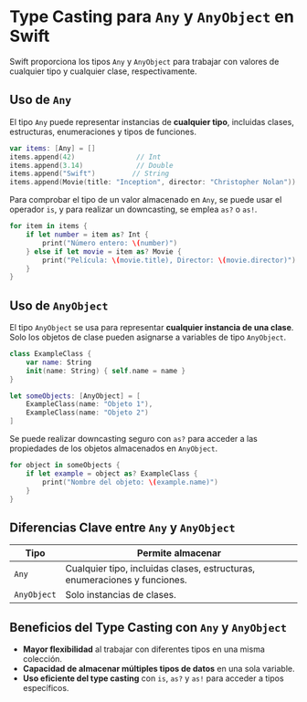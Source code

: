# Type Casting para `Any` y `AnyObject` en Swift

Swift proporciona los tipos `Any` y `AnyObject` para trabajar con valores de cualquier tipo y cualquier clase, respectivamente. 

## Uso de `Any`

El tipo `Any` puede representar instancias de **cualquier tipo**, incluidas clases, estructuras, enumeraciones y tipos de funciones.

```swift
var items: [Any] = []
items.append(42)               // Int
items.append(3.14)             // Double
items.append("Swift")         // String
items.append(Movie(title: "Inception", director: "Christopher Nolan"))
```

Para comprobar el tipo de un valor almacenado en `Any`, se puede usar el operador `is`, y para realizar un downcasting, se emplea `as?` o `as!`.

```swift
for item in items {
    if let number = item as? Int {
        print("Número entero: \(number)")
    } else if let movie = item as? Movie {
        print("Película: \(movie.title), Director: \(movie.director)")
    }
}
```

## Uso de `AnyObject`

El tipo `AnyObject` se usa para representar **cualquier instancia de una clase**. Solo los objetos de clase pueden asignarse a variables de tipo `AnyObject`.

```swift
class ExampleClass {
    var name: String
    init(name: String) { self.name = name }
}

let someObjects: [AnyObject] = [
    ExampleClass(name: "Objeto 1"),
    ExampleClass(name: "Objeto 2")
]
```

Se puede realizar downcasting seguro con `as?` para acceder a las propiedades de los objetos almacenados en `AnyObject`.

```swift
for object in someObjects {
    if let example = object as? ExampleClass {
        print("Nombre del objeto: \(example.name)")
    }
}
```

## Diferencias Clave entre `Any` y `AnyObject`
| Tipo         | Permite almacenar |
|-------------|-----------------|
| `Any`       | Cualquier tipo, incluidas clases, estructuras, enumeraciones y funciones. |
| `AnyObject` | Solo instancias de clases. |

## Beneficios del Type Casting con `Any` y `AnyObject`
- **Mayor flexibilidad** al trabajar con diferentes tipos en una misma colección.
- **Capacidad de almacenar múltiples tipos de datos** en una sola variable.
- **Uso eficiente del type casting** con `is`, `as?` y `as!` para acceder a tipos específicos.


